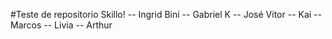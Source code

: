 #Teste de repositorio Skillo! -- Ingrid Bini -- Gabriel K -- José Vitor -- Kai -- Marcos -- Livia -- Arthur